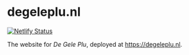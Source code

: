 # degeleplu.nl

[![Netlify Status](https://api.netlify.com/api/v1/badges/6bbaa97b-46da-4550-b4a5-8e310e6061e8/deploy-status)](https://app.netlify.com/sites/degeleplu/deploys)

The website for _De Gele Plu_, deployed at https://degeleplu.nl.
